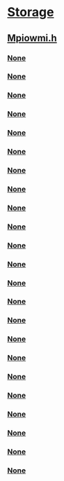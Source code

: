 # [Storage](../_storage/index.md)
## [Mpiowmi.h](index.md)
### [None](../mpiowmi/ns-mpiowmi-_clearmpiodiskhealthcounters_in.md)
### [None](../mpiowmi/ns-mpiowmi-_clearpathhealthcounters_in.md)
### [None](../mpiowmi/ns-mpiowmi-_dsm_counters.md)
### [None](../mpiowmi/ns-mpiowmi-_dsm_parameters.md)
### [None](../mpiowmi/ns-mpiowmi-_dsm_version.md)
### [None](../mpiowmi/ns-mpiowmi-_getpathconfiguration_in.md)
### [None](../mpiowmi/ns-mpiowmi-_getpathconfiguration_out.md)
### [None](../mpiowmi/ns-mpiowmi-_mpiomovedevice_in.md)
### [None](../mpiowmi/ns-mpiowmi-_mpio_adapter_information.md)
### [None](../mpiowmi/ns-mpiowmi-_mpio_controller_configuration.md)
### [None](../mpiowmi/ns-mpiowmi-_mpio_controller_info.md)
### [None](../mpiowmi/ns-mpiowmi-_mpio_disk_health_class.md)
### [None](../mpiowmi/ns-mpiowmi-_mpio_disk_health_info.md)
### [None](../mpiowmi/ns-mpiowmi-_mpio_disk_info.md)
### [None](../mpiowmi/ns-mpiowmi-_mpio_drive_info.md)
### [None](../mpiowmi/ns-mpiowmi-_mpio_evententry.md)
### [None](../mpiowmi/ns-mpiowmi-_mpio_path_health_class.md)
### [None](../mpiowmi/ns-mpiowmi-_mpio_path_health_info.md)
### [None](../mpiowmi/ns-mpiowmi-_mpio_path_information.md)
### [None](../mpiowmi/ns-mpiowmi-_mpio_registered_dsm.md)
### [None](../mpiowmi/ns-mpiowmi-_mpio_timers_counters.md)
### [None](../mpiowmi/ns-mpiowmi-_scsi_addr.md)
### [None](../mpiowmi/ns-mpiowmi-_setdsmcounters_in.md)
